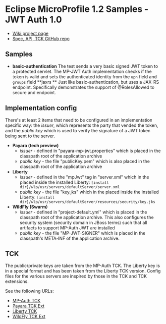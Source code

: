 # Eclipse MicroProfile 1.2 Samples - JWT Auth 1.0

 - [Wiki project page](https://wiki.eclipse.org/MicroProfile/JWT_Auth)
 - [Spec, API, TCK GitHub repo](https://github.com/eclipse/microprofile-jwt-auth)

## Samples ##

 - **basic-authentication** The test sends a very basic signed JWT token to a protected servlet. The MP-JWT Auth implementation
   checks if the token is valid and sets the authenticated identity from the `upn` field and `groups` field
   **jaxrs ** Just like basic-authentication, but uses a JAX-RS endpoint. Specifically demonstrates the support of @RolesAllowed to secure and endpoint.
   


## Implementation config ##

There's at least 2 items that need to be configured in an implementation specific way: the *issuer*, which represents the party that vended the token, and the *public key* which is used to verify the signature of a JWT token being sent to the server.

 - **Payara (tech preview)** 
     - *issuer* - defined in "payara-mp-jwt.properties" which is placed in the classpath root of the application archive 
     - *public key* - the file "publicKey.pem" which is also placed in the classpath root of the application archive
 - **Liberty**
     - *issuer* - defined in the "mpJwt" tag in "server.xml" which in the placed inside the installed Liberty: `[install dir]/wlp/usr/servers/defaultServer/server.xml`
     - *public key* - the file "key.jks" which in the placed inside the installed Liberty: `[install dir]/wlp/usr/servers/defaultServer/resources/security/key.jks`
- **WildFly (Swarm)**
     - *issuer* - defined in "project-default.yml" which is placed in the classpath root of the application archive. This also configures the security system (security domain in JBoss terms) such that all artifacts to support MP-Auth JWT are installed
     - *public key* - the file "MP-JWT-SIGNER" which is placed in the classpath's META-INF of the application archive.
     
     
## TCK ##

The public/private keys are taken from the MP-Auth TCK. The Liberty key is in a special format and has been taken from the Liberty TCK version. Config files for the various servers are inspired by those in the TCK and TCK extensions.

See the following URLs:

 - [MP-Auth TCK](https://github.com/eclipse/microprofile-jwt-auth/tree/master/tck)
 - [Payara TCK Ext](https://github.com/payara/Payara/tree/Payara-5/appserver/payara-appserver-modules/microprofile/jwt-auth-tck)
 - [Liberty TCK](https://github.com/OpenLiberty/open-liberty/tree/master/dev/com.ibm.ws.security.mp.jwt_fat_tck)
 - [WildFly TCK Ext](https://github.com/MicroProfileJWT/wfswarm-jwt-auth-tck)

